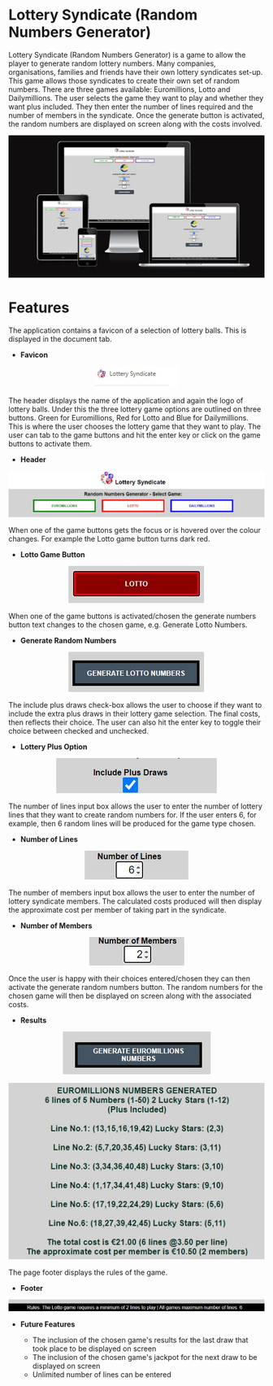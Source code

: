 <!--- Application name -->
# Lottery Syndicate (Random Numbers Generator)

<!--- Application overview -->
Lottery Syndicate (Random Numbers Generator) is a game to allow the player to generate random lottery numbers. Many companies, organisations, families and friends have their own lottery syndicates set-up. This game allows those syndicates to create their own set of random numbers. There are three games available: Euromillions, Lotto and Dailymillions. The user selects the game they want to play and whether they want plus included. They then enter the number of lines required and the number of members in the syndicate. Once the generate button is activated, the random numbers are displayed on screen along with the costs involved.

<!--- Responsive design image -->
<p align="center">
  <img src="./assets/images/responsive.jpg"/>  
</p>

<!--- Outline the features of the application -->
# Features

The application contains a favicon of a selection of lottery balls. This is displayed in the document tab.

<!--- Favicon image -->
- __Favicon__
<p align="center">
  <img src="./assets/images/favicon.jpg"/>
</p>

The header displays the name of the application and again the logo of lottery balls. Under this the three lottery game options are outlined on three buttons. Green for Euromillions, Red for Lotto and Blue for Dailymillions. This is where the user chooses the lottery game that they want to play. The user can tab to the game buttons and hit the enter key or click on the game buttons to activate them. 

<!--- Header image -->
- __Header__
<p align="center">
  <img src="./assets/images/header.jpg"/>
</p>

When one of the game buttons gets the focus or is hovered over the colour changes. For example the Lotto game button turns dark red.  

<!--- Active image -->
- __Lotto Game Button__
<p align="center">
  <img src="./assets/images/hover.jpg"/>
</p>

When one of the game buttons is activated/chosen the generate numbers button text changes to the chosen game, e.g. Generate Lotto Numbers.  

<!--- Generate image -->
- __Generate Random Numbers__
<p align="center">
  <img src="./assets/images/generate.jpg"/>
</p>

The include plus draws check-box allows the user to choose if they want to include the extra plus draws in their lottery game selection. The final costs, then reflects their choice. The user can also hit the enter key to toggle their choice between checked and unchecked.   

<!--- Plus image -->
- __Lottery Plus Option__
<p align="center">
  <img src="./assets/images/plus.jpg"/>
</p>

The number of lines input box allows the user to enter the number of lottery lines that they want to create random numbers for. If the user enters 6, for example, then 6 random lines will be produced for the game type chosen. 

<!--- Number of lines image -->
- __Number of Lines__
<p align="center">
  <img src="./assets/images/num-lines.jpg"/>
</p>

The number of members input box allows the user to enter the number of lottery syndicate members. The calculated costs produced will then display the approximate cost per member of taking part in the syndicate.

<!--- Number of members image -->
- __Number of Members__
<p align="center">
  <img src="./assets/images/num-members.jpg"/>
</p>

Once the user is happy with their choices entered/chosen they can then activate the generate random numbers button. The random numbers for the chosen game will then be displayed on screen along with the associated costs. 

<!--- Results image -->
- __Results__
<p align="center">
  <img src="./assets/images/generate-euromillions.jpg"/>  
</p>
<p align="center">
  <img src="./assets/images/results.jpg"/>
</p>

The page footer displays the rules of the game. 

<!--- Footer image -->
- __Footer__
<p align="center">
  <img src="./assets/images/footer.jpg"/>
</p>

<!--- Future Features -->
- __Future Features__

  -   The inclusion of the chosen game's results for the last draw that took place to be displayed on screen 
  - The inclusion of the chosen game's jackpot for the next draw to be displayed on screen
  - Unlimited number of lines can be entered


